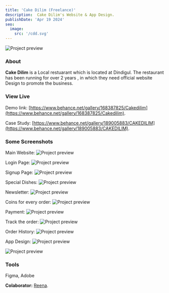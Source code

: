 ```yaml
---
title: 'Cake Dilim (Freelance)'
description:  Cake Dilim's Website & App Design.
publishDate: 'Apr 19 2024'
seo:
  image:
    src: '/cdd.svg'
---
```


![Project preview](/cdd.svg)

### About

**Cake Dilim** is a Local restuarant which is located at Dindigul. The restaurant has been running for over 2 years , in which they need official website Design to promote the business.

### View Live

Demo link:
[https://www.behance.net/gallery/168387825/Cakedilim](https://www.behance.net/gallery/168387825/Cakedilim).

Case Study:
[https://www.behance.net/gallery/189005883/CAKEDILIM](https://www.behance.net/gallery/189005883/CAKEDILIM).


### Some Screenshots
Main Website:
![Project preview](/apple.svg)

Login Page:
![Project preview](/login1.svg)

Signup Page:
![Project preview](/cart.svg)

Special Dishes:
![Project preview](/special.svg)

Newsletter:
![Project preview](/news.svg)

Coins for every order:
![Project preview](/cd-coins.svg)

Payment:
![Project preview](/payment.svg)

Track the order:
![Project preview](/track.svg)

Order History:
![Project preview](/order.svg)

App Design:
![Project preview](/w2.svg)

![Project preview](/w3.svg)


### Tools

Figma, Adobe

**Colaborator:** [Reena](https://www.linkedin.com/in/reena-m-35724a203/).
